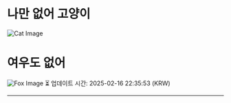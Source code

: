 
# 나만 없어 고양이

![Cat Image](https://cdn2.thecatapi.com/images/ebi.jpg)

# 여우도 없어
![Fox Image](https://randomfox.ca/images/6.jpg)
⏳ 업데이트 시간: 2025-02-16 22:35:53 (KRW)

---
